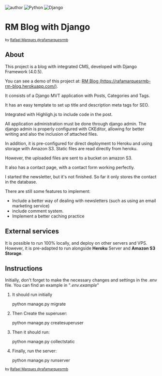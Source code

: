 
  

![author](https://img.shields.io/badge/author-rafamarquesrmb-red.svg) ![Python](https://img.shields.io/badge/Python-3.10.4-blue.svg) ![Django](https://img.shields.io/badge/Django-4.0.5-blue.svg)

  
  

# RM Blog with Django

  

<sub>by [Rafael Marques @rafamarquesrmb](https://github.com/rafamarquesrmb)</sub>

  

## About

  
  

This project is a blog with integrated CMS, developed with Django Framework (4.0.5).

  

You can see a demo of this project at: [RM Blog (https://rafamarquesrmb-rm-blog.herokuapp.com/)](https://rafamarquesrmb-rm-blog.herokuapp.com/).

  


It consists of a Django MVT application with Posts, Categories and Tags.

It has an easy template to set up title and description meta tags for SEO.

Integrated with Highligh.js to include code in the post.

All application administration must be done through django admin. The django admin is properly configured with CKEditor, allowing for better writing and also the inclusion of attached files.

In addition, it is pre-configured for direct deployment to Heroku and using storage with Amazon S3. Static files are read directly from heroku.

However, the uploaded files are sent to a bucket on amazon S3.

It also has a contact page, with a contact form working perfectly.

I started the newsletter, but it's not finished. So far it only stores the contact in the database.

There are still some features to implement:
- Include a better way of dealing with newsletters (such as using an email marketing service)
- include comment system.
- Implement a better caching practice

  

## External services

It is possible to run 100% locally, and deploy on other servers and VPS. However, it is pre-adapted to run alongside **Heroku** Server and **Amazon S3 Storage**.
  

## Instructions
Initially, don't forget to make the necessary changes and settings in the .env file. You can find an example in "*.env.example*"
1. It should run initially

    python manage.py migrate

2. Then Create the superuser:

    python manage.py createsuperuser

3. Then it should run:

    python manage.py collectstatic

4. Finally, run the server:

    python manage.py runserver


<sub>by [Rafael Marques @rafamarquesrmb](https://github.com/rafamarquesrmb)</sub>